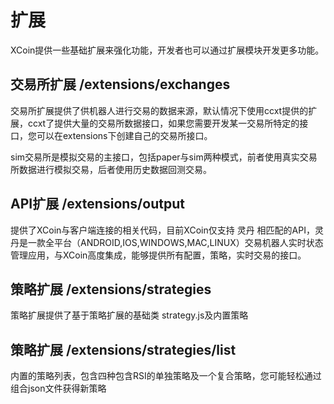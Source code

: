 # 扩展

XCoin提供一些基础扩展来强化功能，开发者也可以通过扩展模块开发更多功能。

## 交易所扩展 /extensions/exchanges

交易所扩展提供了供机器人进行交易的数据来源，默认情况下使用ccxt提供的扩展，ccxt了提供大量的交易所数据接口，如果您需要开发某一交易所特定的接口，您可以在extensions下创建自己的交易所接口。

sim交易所是模拟交易的主接口，包括paper与sim两种模式，前者使用真实交易所数据进行模拟交易，后者使用历史数据回测交易。

## API扩展 /extensions/output

提供了XCoin与客户端连接的相关代码，目前XCoin仅支持 灵丹 相匹配的API，灵丹是一款全平台（ANDROID,IOS,WINDOWS,MAC,LINUX）交易机器人实时状态管理应用，与XCoin高度集成，能够提供所有配置，策略，实时交易的接口。

## 策略扩展 /extensions/strategies

策略扩展提供了基于策略扩展的基础类 strategy.js及内置策略

## 策略扩展 /extensions/strategies/list

内置的策略列表，包含四种包含RSI的单独策略及一个复合策略，您可能轻松通过组合json文件获得新策略
